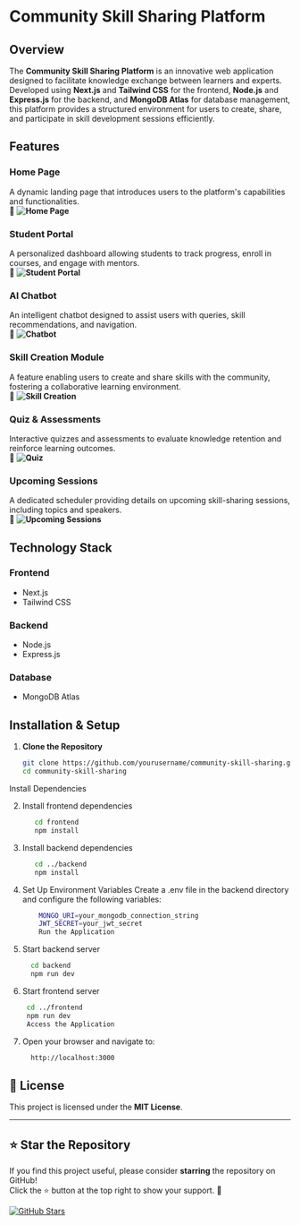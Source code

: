 # Community Skill Sharing Platform

## Overview
The **Community Skill Sharing Platform** is an innovative web application designed to facilitate knowledge exchange between learners and experts. Developed using **Next.js** and **Tailwind CSS** for the frontend, **Node.js** and **Express.js** for the backend, and **MongoDB Atlas** for database management, this platform provides a structured environment for users to create, share, and participate in skill development sessions efficiently.

## Features

### Home Page
A dynamic landing page that introduces users to the platform's capabilities and functionalities.  
📌 **![Home Page](path/to/image.png)**

### Student Portal
A personalized dashboard allowing students to track progress, enroll in courses, and engage with mentors.  
📌 **![Student Portal](path/to/image.png)**

### AI Chatbot
An intelligent chatbot designed to assist users with queries, skill recommendations, and navigation.  
📌 **![Chatbot](path/to/image.png)**

### Skill Creation Module
A feature enabling users to create and share skills with the community, fostering a collaborative learning environment.  
📌 **![Skill Creation](path/to/image.png)**

### Quiz & Assessments
Interactive quizzes and assessments to evaluate knowledge retention and reinforce learning outcomes.  
📌 **![Quiz](path/to/image.png)**

### Upcoming Sessions
A dedicated scheduler providing details on upcoming skill-sharing sessions, including topics and speakers.  
📌 **![Upcoming Sessions](path/to/image.png)**

## Technology Stack

### Frontend
- Next.js
- Tailwind CSS

### Backend
- Node.js
- Express.js

### Database
- MongoDB Atlas

## Installation & Setup

1. **Clone the Repository**
   ```sh
   git clone https://github.com/yourusername/community-skill-sharing.git
   cd community-skill-sharing

Install Dependencies

2. Install frontend dependencies
   ```sh
      cd frontend
      npm install

3. Install backend dependencies
   ```sh
      cd ../backend
      npm install
4. Set Up Environment Variables
      Create a .env file in the backend directory and configure the following variables:

    ```sh
        MONGO_URI=your_mongodb_connection_string
        JWT_SECRET=your_jwt_secret
        Run the Application


5. Start backend server
    ```sh
      cd backend
      npm run dev

6. Start frontend server
     ```sh
      cd ../frontend
      npm run dev
      Access the Application
7. Open your browser and navigate to:
    ```sh
      http://localhost:3000

## 📜 License
This project is licensed under the **MIT License**.


---

## ⭐ Star the Repository

If you find this project useful, please consider **starring** the repository on GitHub!  
Click the ⭐ button at the top right to show your support. 🚀  

[![GitHub Stars](https://img.shields.io/github/stars/manas1331/Code-blitzsvg?style=social)](https://github.com/manas1331/Code-blitz)


